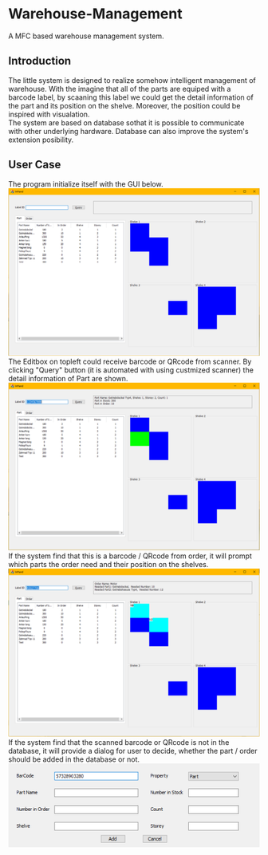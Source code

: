 # Warehouse-Management
A MFC based warehouse management system.

## Introduction
The little system is designed to realize somehow intelligent management of warehouse. With the imagine that all of the parts are equiped with a barcode label, by scaaning this label we could get the detail information of the part and its position on the shelve. Moreover, the position could be inspired with visualation.  
The system are based on database sothat it is possible to communicate with other underlying hardware. Database can also improve the system's extension posibility.

## User Case
The program initialize itself with the GUI below.  
![image](https://github.com/wenyi1994/Warehouse-Management/blob/master/pics/GUI.png)  
The Editbox on topleft could receive barcode or QRcode from scanner. By clicking "Query" button (it is automated with using custmized scanner) the detail information of Part are shown.  
![image](https://github.com/wenyi1994/Warehouse-Management/blob/master/pics/Part.png)  
If the system find that this is a barcode / QRcode from order, it will prompt which parts the order need and their position on the shelves.  
![image](https://github.com/wenyi1994/Warehouse-Management/blob/master/pics/Order.png)  
If the system find that the scanned barcode or QRcode is not in the database, it will provide a dialog for user to decide, whether the part / order should be added in the database or not.  
![image](https://github.com/wenyi1994/Warehouse-Management/blob/master/pics/Add.png)
